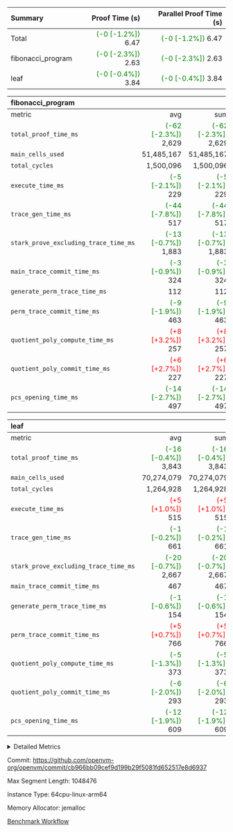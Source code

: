| Summary | Proof Time (s) | Parallel Proof Time (s) |
|:---|---:|---:|
| Total | <span style='color: green'>(-0 [-1.2%])</span> 6.47 | <span style='color: green'>(-0 [-1.2%])</span> 6.47 |
| fibonacci_program | <span style='color: green'>(-0 [-2.3%])</span> 2.63 | <span style='color: green'>(-0 [-2.3%])</span> 2.63 |
| leaf | <span style='color: green'>(-0 [-0.4%])</span> 3.84 | <span style='color: green'>(-0 [-0.4%])</span> 3.84 |


| fibonacci_program |||||
|:---|---:|---:|---:|---:|
|metric|avg|sum|max|min|
| `total_proof_time_ms ` | <span style='color: green'>(-62 [-2.3%])</span> 2,629 | <span style='color: green'>(-62 [-2.3%])</span> 2,629 | <span style='color: green'>(-62 [-2.3%])</span> 2,629 | <span style='color: green'>(-62 [-2.3%])</span> 2,629 |
| `main_cells_used     ` |  51,485,167 |  51,485,167 |  51,485,167 |  51,485,167 |
| `total_cycles        ` |  1,500,096 |  1,500,096 |  1,500,096 |  1,500,096 |
| `execute_time_ms     ` | <span style='color: green'>(-5 [-2.1%])</span> 229 | <span style='color: green'>(-5 [-2.1%])</span> 229 | <span style='color: green'>(-5 [-2.1%])</span> 229 | <span style='color: green'>(-5 [-2.1%])</span> 229 |
| `trace_gen_time_ms   ` | <span style='color: green'>(-44 [-7.8%])</span> 517 | <span style='color: green'>(-44 [-7.8%])</span> 517 | <span style='color: green'>(-44 [-7.8%])</span> 517 | <span style='color: green'>(-44 [-7.8%])</span> 517 |
| `stark_prove_excluding_trace_time_ms` | <span style='color: green'>(-13 [-0.7%])</span> 1,883 | <span style='color: green'>(-13 [-0.7%])</span> 1,883 | <span style='color: green'>(-13 [-0.7%])</span> 1,883 | <span style='color: green'>(-13 [-0.7%])</span> 1,883 |
| `main_trace_commit_time_ms` | <span style='color: green'>(-3 [-0.9%])</span> 324 | <span style='color: green'>(-3 [-0.9%])</span> 324 | <span style='color: green'>(-3 [-0.9%])</span> 324 | <span style='color: green'>(-3 [-0.9%])</span> 324 |
| `generate_perm_trace_time_ms` |  112 |  112 |  112 |  112 |
| `perm_trace_commit_time_ms` | <span style='color: green'>(-9 [-1.9%])</span> 463 | <span style='color: green'>(-9 [-1.9%])</span> 463 | <span style='color: green'>(-9 [-1.9%])</span> 463 | <span style='color: green'>(-9 [-1.9%])</span> 463 |
| `quotient_poly_compute_time_ms` | <span style='color: red'>(+8 [+3.2%])</span> 257 | <span style='color: red'>(+8 [+3.2%])</span> 257 | <span style='color: red'>(+8 [+3.2%])</span> 257 | <span style='color: red'>(+8 [+3.2%])</span> 257 |
| `quotient_poly_commit_time_ms` | <span style='color: red'>(+6 [+2.7%])</span> 227 | <span style='color: red'>(+6 [+2.7%])</span> 227 | <span style='color: red'>(+6 [+2.7%])</span> 227 | <span style='color: red'>(+6 [+2.7%])</span> 227 |
| `pcs_opening_time_ms ` | <span style='color: green'>(-14 [-2.7%])</span> 497 | <span style='color: green'>(-14 [-2.7%])</span> 497 | <span style='color: green'>(-14 [-2.7%])</span> 497 | <span style='color: green'>(-14 [-2.7%])</span> 497 |

| leaf |||||
|:---|---:|---:|---:|---:|
|metric|avg|sum|max|min|
| `total_proof_time_ms ` | <span style='color: green'>(-16 [-0.4%])</span> 3,843 | <span style='color: green'>(-16 [-0.4%])</span> 3,843 | <span style='color: green'>(-16 [-0.4%])</span> 3,843 | <span style='color: green'>(-16 [-0.4%])</span> 3,843 |
| `main_cells_used     ` |  70,274,079 |  70,274,079 |  70,274,079 |  70,274,079 |
| `total_cycles        ` |  1,264,928 |  1,264,928 |  1,264,928 |  1,264,928 |
| `execute_time_ms     ` | <span style='color: red'>(+5 [+1.0%])</span> 515 | <span style='color: red'>(+5 [+1.0%])</span> 515 | <span style='color: red'>(+5 [+1.0%])</span> 515 | <span style='color: red'>(+5 [+1.0%])</span> 515 |
| `trace_gen_time_ms   ` | <span style='color: green'>(-1 [-0.2%])</span> 661 | <span style='color: green'>(-1 [-0.2%])</span> 661 | <span style='color: green'>(-1 [-0.2%])</span> 661 | <span style='color: green'>(-1 [-0.2%])</span> 661 |
| `stark_prove_excluding_trace_time_ms` | <span style='color: green'>(-20 [-0.7%])</span> 2,667 | <span style='color: green'>(-20 [-0.7%])</span> 2,667 | <span style='color: green'>(-20 [-0.7%])</span> 2,667 | <span style='color: green'>(-20 [-0.7%])</span> 2,667 |
| `main_trace_commit_time_ms` |  467 |  467 |  467 |  467 |
| `generate_perm_trace_time_ms` | <span style='color: green'>(-1 [-0.6%])</span> 154 | <span style='color: green'>(-1 [-0.6%])</span> 154 | <span style='color: green'>(-1 [-0.6%])</span> 154 | <span style='color: green'>(-1 [-0.6%])</span> 154 |
| `perm_trace_commit_time_ms` | <span style='color: red'>(+5 [+0.7%])</span> 766 | <span style='color: red'>(+5 [+0.7%])</span> 766 | <span style='color: red'>(+5 [+0.7%])</span> 766 | <span style='color: red'>(+5 [+0.7%])</span> 766 |
| `quotient_poly_compute_time_ms` | <span style='color: green'>(-5 [-1.3%])</span> 373 | <span style='color: green'>(-5 [-1.3%])</span> 373 | <span style='color: green'>(-5 [-1.3%])</span> 373 | <span style='color: green'>(-5 [-1.3%])</span> 373 |
| `quotient_poly_commit_time_ms` | <span style='color: green'>(-6 [-2.0%])</span> 293 | <span style='color: green'>(-6 [-2.0%])</span> 293 | <span style='color: green'>(-6 [-2.0%])</span> 293 | <span style='color: green'>(-6 [-2.0%])</span> 293 |
| `pcs_opening_time_ms ` | <span style='color: green'>(-12 [-1.9%])</span> 609 | <span style='color: green'>(-12 [-1.9%])</span> 609 | <span style='color: green'>(-12 [-1.9%])</span> 609 | <span style='color: green'>(-12 [-1.9%])</span> 609 |



<details>
<summary>Detailed Metrics</summary>

| group | num_segments | keygen_time_ms | commit_exe_time_ms |
| --- | --- | --- | --- |
| fibonacci_program | 1 | 258 | 5 | 

| group | air_name | quotient_deg | interactions | constraints |
| --- | --- | --- | --- | --- |
| fibonacci_program | AccessAdapterAir<16> | 2 | 5 | 12 | 
| fibonacci_program | AccessAdapterAir<2> | 2 | 5 | 12 | 
| fibonacci_program | AccessAdapterAir<32> | 2 | 5 | 12 | 
| fibonacci_program | AccessAdapterAir<4> | 2 | 5 | 12 | 
| fibonacci_program | AccessAdapterAir<64> | 2 | 5 | 12 | 
| fibonacci_program | AccessAdapterAir<8> | 2 | 5 | 12 | 
| fibonacci_program | BitwiseOperationLookupAir<8> | 2 | 2 | 4 | 
| fibonacci_program | MemoryMerkleAir<8> | 2 | 4 | 39 | 
| fibonacci_program | PersistentBoundaryAir<8> | 2 | 3 | 6 | 
| fibonacci_program | PhantomAir | 2 | 3 | 5 | 
| fibonacci_program | Poseidon2PeripheryAir<BabyBearParameters>, 1> | 2 | 1 | 286 | 
| fibonacci_program | ProgramAir | 1 | 1 | 4 | 
| fibonacci_program | RangeTupleCheckerAir<2> | 1 | 1 | 4 | 
| fibonacci_program | Rv32HintStoreAir | 2 | 18 | 28 | 
| fibonacci_program | VariableRangeCheckerAir | 1 | 1 | 4 | 
| fibonacci_program | VmAirWrapper<Rv32BaseAluAdapterAir, BaseAluCoreAir<4, 8> | 2 | 20 | 37 | 
| fibonacci_program | VmAirWrapper<Rv32BaseAluAdapterAir, LessThanCoreAir<4, 8> | 2 | 18 | 40 | 
| fibonacci_program | VmAirWrapper<Rv32BaseAluAdapterAir, ShiftCoreAir<4, 8> | 2 | 24 | 91 | 
| fibonacci_program | VmAirWrapper<Rv32BranchAdapterAir, BranchEqualCoreAir<4> | 2 | 11 | 20 | 
| fibonacci_program | VmAirWrapper<Rv32BranchAdapterAir, BranchLessThanCoreAir<4, 8> | 2 | 13 | 35 | 
| fibonacci_program | VmAirWrapper<Rv32CondRdWriteAdapterAir, Rv32JalLuiCoreAir> | 2 | 10 | 18 | 
| fibonacci_program | VmAirWrapper<Rv32JalrAdapterAir, Rv32JalrCoreAir> | 2 | 16 | 20 | 
| fibonacci_program | VmAirWrapper<Rv32LoadStoreAdapterAir, LoadSignExtendCoreAir<4, 8> | 2 | 18 | 33 | 
| fibonacci_program | VmAirWrapper<Rv32LoadStoreAdapterAir, LoadStoreCoreAir<4> | 2 | 17 | 40 | 
| fibonacci_program | VmAirWrapper<Rv32MultAdapterAir, DivRemCoreAir<4, 8> | 2 | 25 | 84 | 
| fibonacci_program | VmAirWrapper<Rv32MultAdapterAir, MulHCoreAir<4, 8> | 2 | 24 | 31 | 
| fibonacci_program | VmAirWrapper<Rv32MultAdapterAir, MultiplicationCoreAir<4, 8> | 2 | 19 | 19 | 
| fibonacci_program | VmAirWrapper<Rv32RdWriteAdapterAir, Rv32AuipcCoreAir> | 2 | 12 | 14 | 
| fibonacci_program | VmConnectorAir | 2 | 5 | 10 | 
| leaf | AccessAdapterAir<2> | 2 | 5 | 12 | 
| leaf | AccessAdapterAir<4> | 2 | 5 | 12 | 
| leaf | AccessAdapterAir<8> | 2 | 5 | 12 | 
| leaf | FriReducedOpeningAir | 2 | 39 | 71 | 
| leaf | JalRangeCheckAir | 2 | 9 | 14 | 
| leaf | NativePoseidon2Air<BabyBearParameters>, 1> | 2 | 136 | 572 | 
| leaf | PhantomAir | 2 | 3 | 5 | 
| leaf | ProgramAir | 1 | 1 | 4 | 
| leaf | VariableRangeCheckerAir | 1 | 1 | 4 | 
| leaf | VmAirWrapper<AluNativeAdapterAir, FieldArithmeticCoreAir> | 2 | 15 | 27 | 
| leaf | VmAirWrapper<BranchNativeAdapterAir, BranchEqualCoreAir<1> | 2 | 11 | 25 | 
| leaf | VmAirWrapper<NativeAdapterAir<2, 0>, PublicValuesCoreAir> | 2 | 11 | 30 | 
| leaf | VmAirWrapper<NativeLoadStoreAdapterAir<1>, NativeLoadStoreCoreAir<1> | 2 | 15 | 20 | 
| leaf | VmAirWrapper<NativeLoadStoreAdapterAir<4>, NativeLoadStoreCoreAir<4> | 2 | 15 | 20 | 
| leaf | VmAirWrapper<NativeVectorizedAdapterAir<4>, FieldExtensionCoreAir> | 2 | 15 | 27 | 
| leaf | VmConnectorAir | 2 | 5 | 10 | 
| leaf | VolatileBoundaryAir | 2 | 4 | 17 | 

| group | air_name | idx | rows | prep_cols | perm_cols | main_cols | cells |
| --- | --- | --- | --- | --- | --- | --- | --- |
| leaf | AccessAdapterAir<2> | 0 | 262,144 |  | 16 | 11 | 7,077,888 | 
| leaf | AccessAdapterAir<4> | 0 | 131,072 |  | 16 | 13 | 3,801,088 | 
| leaf | AccessAdapterAir<8> | 0 | 4,096 |  | 16 | 17 | 135,168 | 
| leaf | FriReducedOpeningAir | 0 | 524,288 |  | 84 | 27 | 58,195,968 | 
| leaf | JalRangeCheckAir | 0 | 65,536 |  | 28 | 12 | 2,621,440 | 
| leaf | NativePoseidon2Air<BabyBearParameters>, 1> | 0 | 65,536 |  | 312 | 398 | 46,530,560 | 
| leaf | PhantomAir | 0 | 32,768 |  | 12 | 6 | 589,824 | 
| leaf | ProgramAir | 0 | 131,072 |  | 8 | 10 | 2,359,296 | 
| leaf | VariableRangeCheckerAir | 0 | 262,144 | 2 | 8 | 1 | 2,359,296 | 
| leaf | VmAirWrapper<AluNativeAdapterAir, FieldArithmeticCoreAir> | 0 | 1,048,576 |  | 36 | 29 | 68,157,440 | 
| leaf | VmAirWrapper<BranchNativeAdapterAir, BranchEqualCoreAir<1> | 0 | 131,072 |  | 28 | 23 | 6,684,672 | 
| leaf | VmAirWrapper<NativeAdapterAir<2, 0>, PublicValuesCoreAir> | 0 | 64 |  | 28 | 27 | 3,520 | 
| leaf | VmAirWrapper<NativeLoadStoreAdapterAir<1>, NativeLoadStoreCoreAir<1> | 0 | 524,288 |  | 40 | 21 | 31,981,568 | 
| leaf | VmAirWrapper<NativeLoadStoreAdapterAir<4>, NativeLoadStoreCoreAir<4> | 0 | 131,072 |  | 40 | 27 | 8,781,824 | 
| leaf | VmAirWrapper<NativeVectorizedAdapterAir<4>, FieldExtensionCoreAir> | 0 | 131,072 |  | 36 | 38 | 9,699,328 | 
| leaf | VmConnectorAir | 0 | 2 | 1 | 16 | 5 | 42 | 
| leaf | VolatileBoundaryAir | 0 | 131,072 |  | 12 | 11 | 3,014,656 | 

| group | air_name | segment | rows | prep_cols | perm_cols | main_cols | cells |
| --- | --- | --- | --- | --- | --- | --- | --- |
| fibonacci_program | AccessAdapterAir<8> | 0 | 32 |  | 16 | 17 | 1,056 | 
| fibonacci_program | BitwiseOperationLookupAir<8> | 0 | 65,536 | 3 | 8 | 2 | 655,360 | 
| fibonacci_program | MemoryMerkleAir<8> | 0 | 256 |  | 16 | 32 | 12,288 | 
| fibonacci_program | PersistentBoundaryAir<8> | 0 | 32 |  | 12 | 20 | 1,024 | 
| fibonacci_program | PhantomAir | 0 | 1 |  | 12 | 6 | 18 | 
| fibonacci_program | Poseidon2PeripheryAir<BabyBearParameters>, 1> | 0 | 256 |  | 8 | 300 | 78,848 | 
| fibonacci_program | ProgramAir | 0 | 4,096 |  | 8 | 10 | 73,728 | 
| fibonacci_program | RangeTupleCheckerAir<2> | 0 | 524,288 | 2 | 8 | 1 | 4,718,592 | 
| fibonacci_program | Rv32HintStoreAir | 0 | 4 |  | 44 | 32 | 304 | 
| fibonacci_program | VariableRangeCheckerAir | 0 | 262,144 | 2 | 8 | 1 | 2,359,296 | 
| fibonacci_program | VmAirWrapper<Rv32BaseAluAdapterAir, BaseAluCoreAir<4, 8> | 0 | 1,048,576 |  | 52 | 36 | 92,274,688 | 
| fibonacci_program | VmAirWrapper<Rv32BaseAluAdapterAir, LessThanCoreAir<4, 8> | 0 | 524,288 |  | 40 | 37 | 40,370,176 | 
| fibonacci_program | VmAirWrapper<Rv32BranchAdapterAir, BranchEqualCoreAir<4> | 0 | 262,144 |  | 28 | 26 | 14,155,776 | 
| fibonacci_program | VmAirWrapper<Rv32BranchAdapterAir, BranchLessThanCoreAir<4, 8> | 0 | 8 |  | 32 | 32 | 512 | 
| fibonacci_program | VmAirWrapper<Rv32CondRdWriteAdapterAir, Rv32JalLuiCoreAir> | 0 | 131,072 |  | 28 | 18 | 6,029,312 | 
| fibonacci_program | VmAirWrapper<Rv32JalrAdapterAir, Rv32JalrCoreAir> | 0 | 16 |  | 36 | 28 | 1,024 | 
| fibonacci_program | VmAirWrapper<Rv32LoadStoreAdapterAir, LoadStoreCoreAir<4> | 0 | 16 |  | 52 | 41 | 1,488 | 
| fibonacci_program | VmAirWrapper<Rv32RdWriteAdapterAir, Rv32AuipcCoreAir> | 0 | 8 |  | 28 | 20 | 384 | 
| fibonacci_program | VmConnectorAir | 0 | 2 | 1 | 16 | 5 | 42 | 

| group | idx | trace_gen_time_ms | total_proof_time_ms | total_cycles | total_cells | stark_prove_excluding_trace_time_ms | quotient_poly_compute_time_ms | quotient_poly_commit_time_ms | perm_trace_commit_time_ms | pcs_opening_time_ms | main_trace_commit_time_ms | main_cells_used | generate_perm_trace_time_ms | execute_time_ms |
| --- | --- | --- | --- | --- | --- | --- | --- | --- | --- | --- | --- | --- | --- | --- |
| leaf | 0 | 661 | 3,843 | 1,264,928 | 251,993,578 | 2,667 | 373 | 293 | 766 | 609 | 467 | 70,274,079 | 154 | 515 | 

| group | idx | trace_height_constraint | weighted_sum | threshold |
| --- | --- | --- | --- | --- |
| leaf | 0 | 0 | 5,439,620 | 2,013,265,921 | 
| leaf | 0 | 1 | 26,751,232 | 2,013,265,921 | 
| leaf | 0 | 2 | 2,719,810 | 2,013,265,921 | 
| leaf | 0 | 3 | 26,484,996 | 2,013,265,921 | 
| leaf | 0 | 4 | 131,072 | 2,013,265,921 | 
| leaf | 0 | 5 | 61,919,946 | 2,013,265,921 | 

| group | segment | trace_gen_time_ms | total_proof_time_ms | total_cycles | total_cells | stark_prove_excluding_trace_time_ms | quotient_poly_compute_time_ms | quotient_poly_commit_time_ms | perm_trace_commit_time_ms | pcs_opening_time_ms | main_trace_commit_time_ms | main_cells_used | generate_perm_trace_time_ms | execute_time_ms |
| --- | --- | --- | --- | --- | --- | --- | --- | --- | --- | --- | --- | --- | --- | --- |
| fibonacci_program | 0 | 517 | 2,629 | 1,500,096 | 160,733,916 | 1,883 | 257 | 227 | 463 | 497 | 324 | 51,485,167 | 112 | 229 | 

| group | segment | trace_height_constraint | weighted_sum | threshold |
| --- | --- | --- | --- | --- |
| fibonacci_program | 0 | 0 | 3,932,270 | 2,013,265,921 | 
| fibonacci_program | 0 | 1 | 10,748,264 | 2,013,265,921 | 
| fibonacci_program | 0 | 2 | 1,966,135 | 2,013,265,921 | 
| fibonacci_program | 0 | 3 | 10,748,300 | 2,013,265,921 | 
| fibonacci_program | 0 | 4 | 800 | 2,013,265,921 | 
| fibonacci_program | 0 | 5 | 288 | 2,013,265,921 | 
| fibonacci_program | 0 | 6 | 7,209,044 | 2,013,265,921 | 
| fibonacci_program | 0 | 7 |  | 2,013,265,921 | 
| fibonacci_program | 0 | 8 | 35,526,957 | 2,013,265,921 | 

</details>


Commit: https://github.com/openvm-org/openvm/commit/cb966bb09cef9d199b29f5081fd652517e8d6937

Max Segment Length: 1048476

Instance Type: 64cpu-linux-arm64

Memory Allocator: jemalloc

[Benchmark Workflow](https://github.com/openvm-org/openvm/actions/runs/13866532757)
